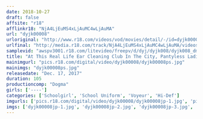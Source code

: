 ```yaml
---
date: 2018-10-27
draft: false
affsite: "r18"
afflinkr18: "NjA4LjEuMS4xLjAuMC4wLjAuMA"
url: "dyjk00008"
urloriginal: "http://www.r18.com/videos/vod/movies/detail/-/id=dyjk00008"
urlfinal: "http://media.r18.com/track/NjA4LjEuMS4xLjAuMC4wLjAuMA/videos/vod/movies/detail/-/id=dyjk00008"
samplevid: "awspv3001.r18.com/litevideo/freepv/d/dyj/dyjk008/dyjk008_dmb_w.mp4"
title: "At This Real Life Ear Cleaning Club In The City, Pantyless Ladies Are Providing Tempting, Up Close And Personal Service! Will They Let You Have Creampie Sex If You Can Get Them In The Mood, Even On Their Danger Days!?"
mainimgurl: "pics.r18.com/digital/video/dyjk00008/dyjk00008ps.jpg"
mainimgs: "dyjk00008ps.jpg"
releasedate: "Dec. 17, 2017"
duration: 105
productioncomp: "Dogma"
girls: ['----']
categories: ['Schoolgirl', 'School Uniform', 'Voyeur', 'Hi-Def']
imgurls: ['pics.r18.com/digital/video/dyjk00008/dyjk00008jp-1.jpg', 'pics.r18.com/digital/video/dyjk00008/dyjk00008jp-2.jpg', 'pics.r18.com/digital/video/dyjk00008/dyjk00008jp-3.jpg', 'pics.r18.com/digital/video/dyjk00008/dyjk00008jp-4.jpg', 'pics.r18.com/digital/video/dyjk00008/dyjk00008jp-5.jpg', 'pics.r18.com/digital/video/dyjk00008/dyjk00008jp-6.jpg', 'pics.r18.com/digital/video/dyjk00008/dyjk00008jp-7.jpg', 'pics.r18.com/digital/video/dyjk00008/dyjk00008jp-8.jpg', 'pics.r18.com/digital/video/dyjk00008/dyjk00008jp-9.jpg', 'pics.r18.com/digital/video/dyjk00008/dyjk00008jp-10.jpg', 'pics.r18.com/digital/video/dyjk00008/dyjk00008jp-11.jpg', 'pics.r18.com/digital/video/dyjk00008/dyjk00008jp-12.jpg', 'pics.r18.com/digital/video/dyjk00008/dyjk00008jp-13.jpg', 'pics.r18.com/digital/video/dyjk00008/dyjk00008jp-14.jpg', 'pics.r18.com/digital/video/dyjk00008/dyjk00008jp-15.jpg', 'pics.r18.com/digital/video/dyjk00008/dyjk00008jp-16.jpg', 'pics.r18.com/digital/video/dyjk00008/dyjk00008jp-17.jpg', 'pics.r18.com/digital/video/dyjk00008/dyjk00008jp-18.jpg', 'pics.r18.com/digital/video/dyjk00008/dyjk00008jp-19.jpg', 'pics.r18.com/digital/video/dyjk00008/dyjk00008jp-20.jpg']
imgs: ['dyjk00008jp-1.jpg', 'dyjk00008jp-2.jpg', 'dyjk00008jp-3.jpg', 'dyjk00008jp-4.jpg', 'dyjk00008jp-5.jpg', 'dyjk00008jp-6.jpg', 'dyjk00008jp-7.jpg', 'dyjk00008jp-8.jpg', 'dyjk00008jp-9.jpg', 'dyjk00008jp-10.jpg', 'dyjk00008jp-11.jpg', 'dyjk00008jp-12.jpg', 'dyjk00008jp-13.jpg', 'dyjk00008jp-14.jpg', 'dyjk00008jp-15.jpg', 'dyjk00008jp-16.jpg', 'dyjk00008jp-17.jpg', 'dyjk00008jp-18.jpg', 'dyjk00008jp-19.jpg', 'dyjk00008jp-20.jpg']
---
```

